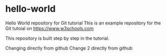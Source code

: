 # hello-world
Hello World repository for Git tutorial
This is an example repository for the Git tutoial on https://www.w3schools.com

This repository is built step by step in the tutorial.

Changing directly from github
Change 2 directly from github
